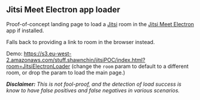 ## Jitsi Meet Electron app loader

Proof-of-concept landing page to load a [Jitsi](https://meet.jit.si/) room 
in the [Jitsi Meet Electron](https://github.com/jitsi/jitsi-meet-electron) app if installed. 

Falls back to providing a link to room in the browser instead.

Demo: https://s3.eu-west-2.amazonaws.com/stuff.shawnchin/jitsiPOC/index.html?room=JitsiElectronLoader (change the `room` 
param to default to a different room, or drop the param to load the main page.)


_**Disclaimer:** This is not fool-proof, and the detection of load success is know to have false positives and false 
negatives in various scenarios._